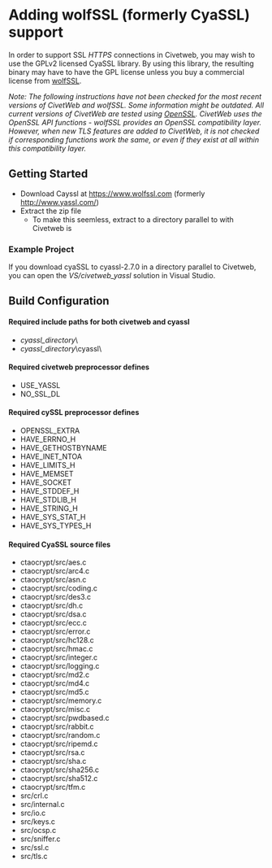 Adding wolfSSL (formerly CyaSSL) support
=====

In order to support SSL *HTTPS* connections in Civetweb,
you may wish to use the GPLv2 licensed CyaSSL library.  By using this
library, the resulting binary may have to have the GPL license unless
you buy a commercial license from [wolfSSL](http://www.yassl.com/).

*Note: The following instructions have not been checked for the most recent versions of CivetWeb and wolfSSL. Some information might be outdated. All current versions of CivetWeb are tested using [OpenSSL](OpenSSL.md). CivetWeb uses the OpenSSL API functions - wolfSSL
provides an OpenSSL compatibility layer. However, when new TLS features are added to CivetWeb, it is not checked if corresponding functions work the same, or even if they exist at all within this compatibility layer.*


Getting Started
----

- Download Cayssl at https://www.wolfssl.com (formerly http://www.yassl.com/)
- Extract the zip file
    - To make this seemless, extract to a directory parallel to with Civetweb is

### Example Project

If you download cyaSSL to cyassl-2.7.0 in a directory parallel to Civetweb, you can open the *VS/civetweb_yassl* solution in Visual Studio.

Build Configuration
----

#### Required include paths for both civetweb and cyassl
 - *cyassl_directory*\
 - *cyassl_directory*\cyassl\

#### Required civetweb preprocessor defines
 - USE_YASSL
 - NO_SSL_DL

#### Required cySSL preprocessor defines
 - OPENSSL_EXTRA
 - HAVE_ERRNO_H
 - HAVE_GETHOSTBYNAME
 - HAVE_INET_NTOA
 - HAVE_LIMITS_H
 - HAVE_MEMSET
 - HAVE_SOCKET
 - HAVE_STDDEF_H
 - HAVE_STDLIB_H
 - HAVE_STRING_H
 - HAVE_SYS_STAT_H
 - HAVE_SYS_TYPES_H

#### Required CyaSSL source files

 - ctaocrypt/src/aes.c
 - ctaocrypt/src/arc4.c
 - ctaocrypt/src/asn.c
 - ctaocrypt/src/coding.c
 - ctaocrypt/src/des3.c
 - ctaocrypt/src/dh.c
 - ctaocrypt/src/dsa.c
 - ctaocrypt/src/ecc.c
 - ctaocrypt/src/error.c
 - ctaocrypt/src/hc128.c
 - ctaocrypt/src/hmac.c
 - ctaocrypt/src/integer.c
 - ctaocrypt/src/logging.c
 - ctaocrypt/src/md2.c
 - ctaocrypt/src/md4.c
 - ctaocrypt/src/md5.c
 - ctaocrypt/src/memory.c
 - ctaocrypt/src/misc.c
 - ctaocrypt/src/pwdbased.c
 - ctaocrypt/src/rabbit.c
 - ctaocrypt/src/random.c
 - ctaocrypt/src/ripemd.c
 - ctaocrypt/src/rsa.c
 - ctaocrypt/src/sha.c
 - ctaocrypt/src/sha256.c
 - ctaocrypt/src/sha512.c
 - ctaocrypt/src/tfm.c
 - src/crl.c
 - src/internal.c
 - src/io.c
 - src/keys.c
 - src/ocsp.c
 - src/sniffer.c
 - src/ssl.c
 - src/tls.c



